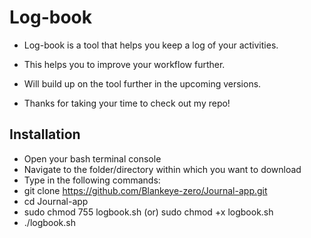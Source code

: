 # Log-book

- Log-book is  a tool that helps you keep a log of your activities.

- This helps you to improve your workflow further.

- Will build up on the tool further in the upcoming versions.

- Thanks for taking your time to check out my repo!

## Installation

- Open your bash terminal console
- Navigate to the folder/directory within which you want to download
- Type in the following commands:
- git clone https://github.com/Blankeye-zero/Journal-app.git
- cd Journal-app
- sudo chmod 755 logbook.sh (or) sudo chmod +x logbook.sh
- ./logbook.sh
